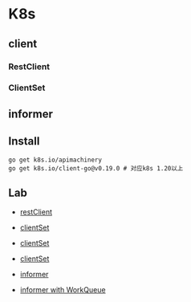 # K8s

## client

### RestClient

### ClientSet

## informer



## Install

```shell
go get k8s.io/apimachinery
go get k8s.io/client-go@v0.19.0 # 对应k8s 1.20以上
```

## Lab

- [restClient](02_restclient.go)

- [clientSet](05_clientset.go)

- [clientSet](07_clientset.go)

- [clientSet](09_clientset.go)

- [informer](15_informer.go)

- [informer with WorkQueue](18_informer-workqueue.go)

